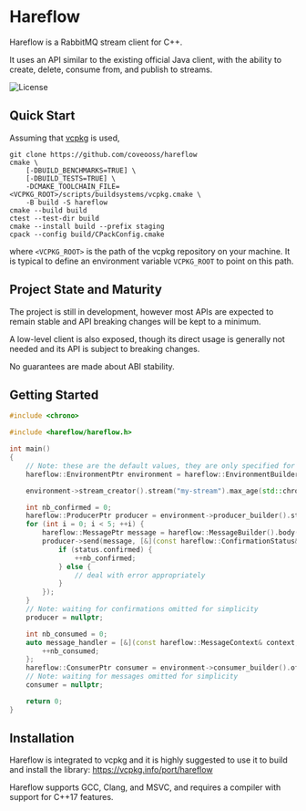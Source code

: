 # Hareflow
Hareflow is a RabbitMQ stream client for C++.

It uses an API similar to the existing official Java client, with the ability to create, delete, consume from, and publish to streams.

![License](https://img.shields.io/github/license/coveooss/hareflow)

## Quick Start

Assuming that [vcpkg](https://github.com/microsoft/vcpkg) is used,

```shell
git clone https://github.com/coveooss/hareflow
cmake \
    [-DBUILD_BENCHMARKS=TRUE] \
    [-DBUILD_TESTS=TRUE] \
    -DCMAKE_TOOLCHAIN_FILE=<VCPKG_ROOT>/scripts/buildsystems/vcpkg.cmake \
    -B build -S hareflow
cmake --build build
ctest --test-dir build
cmake --install build --prefix staging
cpack --config build/CPackConfig.cmake
```

where `<VCPKG_ROOT>` is the path of the vcpkg repository on your machine.
It is typical to define an environment variable `VCPKG_ROOT` to point on this path.

## Project State and Maturity
The project is still in development, however most APIs are expected to remain stable and API breaking changes will be kept to a minimum.

A low-level client is also exposed, though its direct usage is generally not needed and its API is subject to breaking changes.

No guarantees are made about ABI stability.

## Getting Started
```cpp
#include <chrono>

#include <hareflow/hareflow.h>

int main()
{
    // Note: these are the default values, they are only specified for illustration purposes.
    hareflow::EnvironmentPtr environment = hareflow::EnvironmentBuilder().host("localhost").username("guest").password("guest").build();

    environment->stream_creator().stream("my-stream").max_age(std::chrono::hours(6)).create();

    int nb_confirmed = 0;
    hareflow::ProducerPtr producer = environment->producer_builder().stream("my-stream").build();
    for (int i = 0; i < 5; ++i) {
        hareflow::MessagePtr message = hareflow::MessageBuilder().body("some data").build();
        producer->send(message, [&](const hareflow::ConfirmationStatus& confirmation_status) {
            if (status.confirmed) {
                ++nb_confirmed;
            } else {
                // deal with error appropriately
            }
        });
    }
    // Note: waiting for confirmations omitted for simplicity
    producer = nullptr;

    int nb_consumed = 0;
    auto message_handler = [&](const hareflow::MessageContext& context, hareflow::MessagePtr message) {
        ++nb_consumed;
    };
    hareflow::ConsumerPtr consumer = environment->consumer_builder().offset(hareflow::OffsetSpecification::first()).stream("my-stream").message_handler(message_handler).build();
    // Note: waiting for messages omitted for simplicity
    consumer = nullptr;

    return 0;
}
```

## Installation
Hareflow is integrated to vcpkg and it is highly suggested to use it to build and install the library: https://vcpkg.info/port/hareflow

Hareflow supports GCC, Clang, and MSVC, and requires a compiler with support for C++17 features.